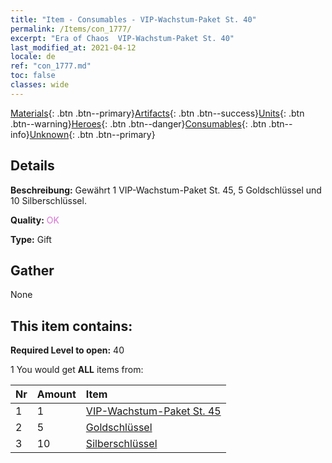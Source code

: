 ```yaml
---
title: "Item - Consumables - VIP-Wachstum-Paket St. 40"
permalink: /Items/con_1777/
excerpt: "Era of Chaos  VIP-Wachstum-Paket St. 40"
last_modified_at: 2021-04-12
locale: de
ref: "con_1777.md"
toc: false
classes: wide
---
```

 [Materials](/de/Items/){: .btn .btn--primary}[Artifacts](/de/Items/Artifacts/){: .btn .btn--success}[Units](/de/Items/Units/){: .btn .btn--warning}[Heroes](/de/Items/Heroes/){: .btn .btn--danger}[Consumables](/de/Items/Consumables/){: .btn .btn--info}[Unknown](/de/Items/Unknown/){: .btn .btn--primary}

## Details
 **Beschreibung:** Gewährt 1 VIP-Wachstum-Paket St. 45, 5 Goldschlüssel und 10 Silberschlüssel.

 **Quality:** <span style="color: #DA70D6">OK</span>

 **Type:** Gift

## Gather

  None

## This item contains:

 **Required Level to open:** 40

 1 You would get **ALL** items  from:

  | Nr | Amount |     Item    |
  |:---|:-------|:------------|
  | 1 | 1 | [VIP-Wachstum-Paket St. 45](/de/Items/con_1778/) | 
  | 2 | 5 | [Goldschlüssel](/de/Items/con_783/) | 
  | 3 | 10 | [Silberschlüssel](/de/Items/con_693/) | 
